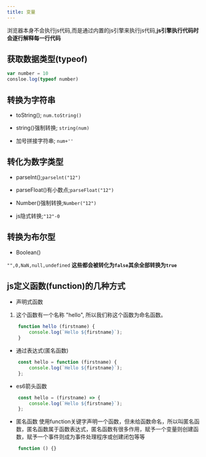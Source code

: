 ```yaml
---
title: 变量
---
```

浏览器本身不会执行js代码,而是通过内置的js引擎来执行js代码,**js引擎执行代码时会逐行解释每一行代码**

## 获取数据类型(typeof)
```js
var number = 10
consloe.log(typeof number)
```


## 转换为字符串
+ toString();  `num.toString()`  

+ string()强制转换;  `string(num)`

+ 加号拼接字符串; `num+''`  


## 转化为数字类型
+ parselnt();`parselnt("12")`  

+ parseFloat()有小数点;`parseFloat("12")`

+ Number()强制转换;`Number("12")`

+ js隐式转换;`"12"-0`

## 转换为布尔型
+ Boolean()  

 `"",0,NaN,null,undefined` **这些都会被转化为`false`其余全部转换为`true`**

## js定义函数(function)的几种方式  

+ 声明式函数
1. 这个函数有一个名称 "hello", 所以我们称这个函数为命名函数。
```js
    function hello (firstname) {
        console.log(`Hello ${firstname}`);
    }
```

+ 通过表达式(匿名函数)
```js
    const hello = function (firstname) {
        console.log(`Hello ${firstname}`);
    };
```
+ es6箭头函数
```js
    const hello = (firstname) => {
        console.log(`Hello ${firstname}`);
    };
```
+  匿名函数
使用function关键字声明一个函数，但未给函数命名，所以叫匿名函数，匿名函数属于函数表达式，匿名函数有很多作用，赋予一个变量则创建函数，赋予一个事件则成为事件处理程序或创建闭包等等
```js
    function () {}
```